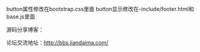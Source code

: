 button属性修改在bootstrap.css里面
button显示修改在-include/footer.html和base.js里面

源码分享博客：

论坛交流地址：http://bbs.jiandaima.com/